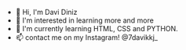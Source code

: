 - 📌 Hi, I'm Davi Diniz 
- 👀 I'm interested in learning more and more
- 🌱 I'm currently learning HTML, CSS and PYTHON.
- 📫 contact me on my Instagram! @7davikkj_

<!---
Davipzx/Davipzx is a ✨ special ✨ repository because its `README.md` (this file) appears on your GitHub profile.
You can click the Preview link to take a look at your changes.
--->
